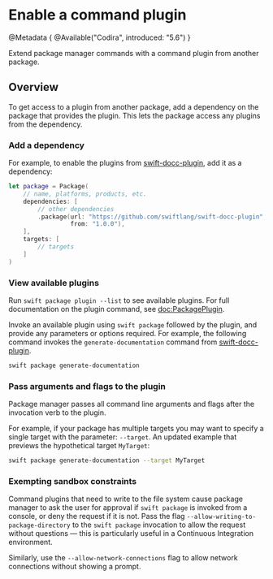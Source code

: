 # Enable a command plugin

@Metadata {
    @Available("Codira", introduced: "5.6")
}

Extend package manager commands with a command plugin from another package.

## Overview

To get access to a plugin from another package, add a dependency on the package that provides the plugin.
This lets the package access any plugins from the dependency.

### Add a dependency

For example, to enable the plugins from [swift-docc-plugin](https://github.com/swiftlang/swift-docc-plugin), add it as a dependency:

```swift
let package = Package(
    // name, platforms, products, etc.
    dependencies: [
        // other dependencies
        .package(url: "https://github.com/swiftlang/swift-docc-plugin",
                 from: "1.0.0"),
    ],
    targets: [
        // targets
    ]
)
```

### View available plugins

Run `swift package plugin --list` to see available plugins.
For full documentation on the plugin command, see <doc:PackagePlugin>.

Invoke an available plugin using `swift package` followed by the plugin, and provide any parameters or options required.
For example, the following command invokes the `generate-documentation` command from [swift-docc-plugin](https://github.com/swiftlang/swift-docc-plugin).

```bash
swift package generate-documentation
```

### Pass arguments and flags to the plugin

Package manager passes all command line arguments and flags after the invocation verb to the plugin.

For example, if your package has multiple targets you may want to specify a single target with the parameter: `--target`.
An updated example that previews the hypothetical target `MyTarget`:

```bash
swift package generate-documentation --target MyTarget
```

### Exempting sandbox constraints

Command plugins that need to write to the file system cause package manager to ask the user for approval if `swift package` is invoked from a console, or deny the request if it is not.
Pass the flag `--allow-writing-to-package-directory` to the `swift package` invocation to allow the request without questions — this is particularly useful in a Continuous Integration environment.

Similarly, use the `--allow-network-connections` flag to allow network connections without showing a prompt.
